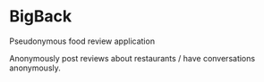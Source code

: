 # BigBack
Pseudonymous food review application

Anonymously post reviews about restaurants / have conversations anonymously.